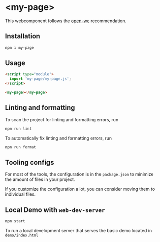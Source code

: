 # \<my-page>

This webcomponent follows the [open-wc](https://github.com/open-wc/open-wc) recommendation.

## Installation

```bash
npm i my-page
```

## Usage

```html
<script type="module">
  import 'my-page/my-page.js';
</script>

<my-page></my-page>
```

## Linting and formatting

To scan the project for linting and formatting errors, run

```bash
npm run lint
```

To automatically fix linting and formatting errors, run

```bash
npm run format
```


## Tooling configs

For most of the tools, the configuration is in the `package.json` to minimize the amount of files in your project.

If you customize the configuration a lot, you can consider moving them to individual files.

## Local Demo with `web-dev-server`

```bash
npm start
```

To run a local development server that serves the basic demo located in `demo/index.html`
